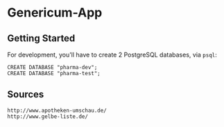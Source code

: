 # Genericum-App

## Getting Started

For development, you'll have to create 2 PostgreSQL databases, via `psql`:

    CREATE DATABASE "pharma-dev";
    CREATE DATABASE "pharma-test";

## Sources

    http://www.apotheken-umschau.de/
    http://www.gelbe-liste.de/

